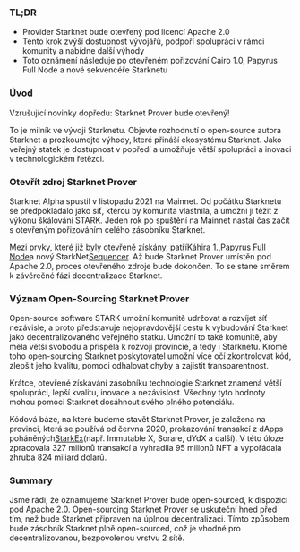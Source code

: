 ### TL;DR

* Provider Starknet bude otevřený pod licencí Apache 2.0
* Tento krok zvýší dostupnost vývojářů, podpoří spolupráci v rámci komunity a nabídne další výhody
* Toto oznámení následuje po otevřeném pořizování Cairo 1.0, Papyrus Full Node a nové sekvencéře Starknetu

### Úvod

Vzrušující novinky dopředu: Starknet Prover bude otevřený!

To je milník ve vývoji Starknetu. Objevte rozhodnutí o open-source autora Starknet a prozkoumejte výhody, které přináší ekosystému Starknet. Jako veřejný statek je dostupnost v popředí a umožňuje větší spolupráci a inovaci v technologickém řetězci.

### Otevřít zdroj Starknet Prover

Starknet Alpha spustil v listopadu 2021 na Mainnet. Od počátku Starknetu se předpokládalo jako síť, kterou by komunita vlastnila, a umožní jí těžit z výkonu škálování STARK. Jeden rok po spuštění na Mainnet nastal čas začít s otevřeným pořizováním celého zásobníku Starknet.

Mezi prvky, které již byly otevřeně získány, patří[Káhira 1.](https://medium.com/starkware/open-sourcing-cairo-1-0-b3100a664bb0),[Papyrus Full Node](https://medium.com/starkware/papyrus-an-open-source-starknet-full-node-396f7cd90202)a nový StarkNet[Sequencer](https://starkware.medium.com/starknets-new-sequencer-339e63845003). Až bude Starknet Prover umístěn pod Apache 2.0, proces otevřeného zdroje bude dokončen. To se stane směrem k závěrečné fázi decentralizace Starknet.

### Význam Open-Sourcing Starknet Prover

Open-source software STARK umožní komunitě udržovat a rozvíjet síť nezávisle, a proto představuje nejopravdovější cestu k vybudování Starknet jako decentralizovaného veřejného statku. Umožní to také komunitě, aby měla větší svobodu a přispěla k rozvoji provincie, a tedy i Starknetu. Kromě toho open-sourcing Starknet poskytovatel umožní více očí zkontrolovat kód, zlepšit jeho kvalitu, pomoci odhalovat chyby a zajistit transparentnost.

Krátce, otevřené získávání zásobníku technologie Starknet znamená větší spolupráci, lepší kvalitu, inovace a nezávislost. Všechny tyto hodnoty mohou pomoci Starknet dosáhnout svého plného potenciálu.

Kódová báze, na které budeme stavět Starknet Prover, je založena na provinci, která se používá od června 2020, prokazování transakcí z dApps poháněných[StarkEx](https://medium.com/starkware/starks-starkex-and-starknet-9a426680745a)(např. Immutable X, Sorare, dYdX a další). V této úloze zpracovala 327 milionů transakcí a vyhradila 95 milionů NFT a vypořádala zhruba 824 miliard dolarů.

### Summary

Jsme rádi, že oznamujeme Starknet Prover bude open-sourced, k dispozici pod Apache 2.0. Open-sourcing Starknet Prover se uskuteční hned před tím, než bude Starknet připraven na úplnou decentralizaci. Tímto způsobem bude zásobník Starknet plně open-sourced, což je vhodné pro decentralizovanou, bezpovolenou vrstvu 2 sítě.